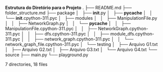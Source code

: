 **Estrutura do Diretório para o Projeto**
.
├── README.md
├── folder_structure.md
├── package
│   ├── **init**.py
│   ├── **pycache**
│   │   └── **init**.cpython-311.pyc
│   ├── modules
│   │   ├── ManipulationFile.py
│   │   ├── NetworkGraph.py
│   │   └── **pycache**
│   │   ├── ManipulationFile.cpython-311.pyc
│   │   ├── NetworkGraph.cpython-311.pyc
│   │   ├── dfs.cpython-311.pyc
│   │   ├── module_dfs.cpython-311.pyc
│   │   ├── network_graph.cpython-311.pyc
│   │   └── network_graph_file.cpython-311.pyc
│   └── testing
│   ├── Arquivo G1.txt
│   ├── Arquivo G2.txt
│   ├── Arquivo G3.txt
│   └── Arquivo G4.txt
└── source
├── main.py
└── playground.py

7 directories, 18 files
